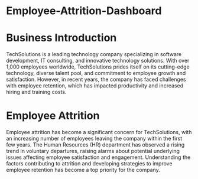 # Employee-Attrition-Dashboard

# Business Introduction

TechSolutions is a leading technology company specializing in software development, IT consulting, and innovative technology solutions. With over 1,000 employees worldwide, TechSolutions prides itself on its cutting-edge technology, diverse talent pool, and commitment to employee growth and satisfaction.
However, in recent years, the company has faced challenges with employee retention, which has impacted productivity and increased hiring and training costs.


# Employee Attrition

Employee attrition has become a significant concern for TechSolutions, with an increasing number of employees leaving the company within the first few years. The Human Resources (HR) department has observed a rising trend in voluntary departures, raising alarms about potential underlying issues affecting employee satisfaction and engagement. Understanding the factors contributing to attrition and developing strategies to improve employee retention has become a top priority for the company.
